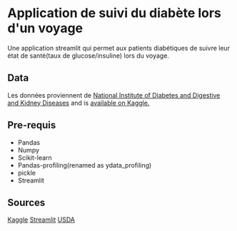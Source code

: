 # Application de suivi du diabète lors d'un voyage 

Une application streamlit qui permet aux patients diabétiques de suivre leur état de santé(taux de glucose/insuline) lors du voyage.

## Data

Les données proviennent de [National Institute of Diabetes and Digestive and Kidney Diseases](https://www.niddk.nih.gov/) and is [available on Kaggle.](https://www.kaggle.com/uciml/pima-indians-diabetes-database)
## Pre-requis


- Pandas
- Numpy
- Scikit-learn
- Pandas-profiling(renamed as ydata_profiling)
- pickle
- Streamlit

## Sources

[Kaggle](https://kaggle.com/) 
[Streamlit](https://www.streamlit.io/)
[USDA](https://www.usda.gov/)



